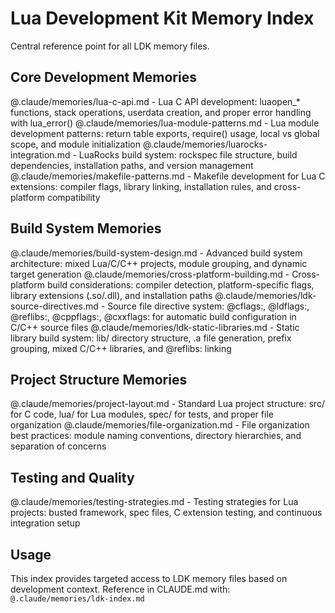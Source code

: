 # Lua Development Kit Memory Index

Central reference point for all LDK memory files.

## Core Development Memories

@.claude/memories/lua-c-api.md - Lua C API development: luaopen_* functions, stack operations, userdata creation, and proper error handling with lua_error()
@.claude/memories/lua-module-patterns.md - Lua module development patterns: return table exports, require() usage, local vs global scope, and module initialization
@.claude/memories/luarocks-integration.md - LuaRocks build system: rockspec file structure, build dependencies, installation paths, and version management
@.claude/memories/makefile-patterns.md - Makefile development for Lua C extensions: compiler flags, library linking, installation rules, and cross-platform compatibility

## Build System Memories

@.claude/memories/build-system-design.md - Advanced build system architecture: mixed Lua/C/C++ projects, module grouping, and dynamic target generation
@.claude/memories/cross-platform-building.md - Cross-platform build considerations: compiler detection, platform-specific flags, library extensions (.so/.dll), and installation paths
@.claude/memories/ldk-source-directives.md - Source file directive system: @cflags:, @ldflags:, @reflibs:, @cppflags:, @cxxflags: for automatic build configuration in C/C++ source files
@.claude/memories/ldk-static-libraries.md - Static library build system: lib/ directory structure, .a file generation, prefix grouping, mixed C/C++ libraries, and @reflibs: linking

## Project Structure Memories

@.claude/memories/project-layout.md - Standard Lua project structure: src/ for C code, lua/ for Lua modules, spec/ for tests, and proper file organization
@.claude/memories/file-organization.md - File organization best practices: module naming conventions, directory hierarchies, and separation of concerns

## Testing and Quality

@.claude/memories/testing-strategies.md - Testing strategies for Lua projects: busted framework, spec files, C extension testing, and continuous integration setup

## Usage

This index provides targeted access to LDK memory files based on development context.
Reference in CLAUDE.md with: `@.claude/memories/ldk-index.md`
